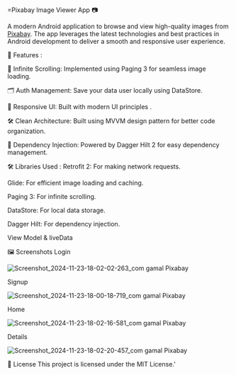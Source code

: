=Pixabay Image Viewer App 📷

A modern Android application to browse and view high-quality images from [Pixabay](https://pixabay.com/). The app leverages the latest technologies and best practices in Android development to deliver a smooth and responsive user experience.

🌟 Features :

📜 Infinite Scrolling: Implemented using Paging 3 for seamless image loading.

🗂 Auth Management: Save your data user locally using DataStore.

📱 Responsive UI: Built with modern UI principles .

🛠 Clean Architecture: Built using MVVM design pattern for better code organization.

🧩 Dependency Injection: Powered by Dagger Hilt 2 for easy dependency management.

🛠️ Libraries Used :
Retrofit 2: For making network requests.

Glide: For efficient image loading and caching.

Paging 3: For infinite scrolling.

DataStore: For local data storage.

Dagger Hilt: For dependency injection.

View Model & liveData





🖼️ Screenshots
Login

![Screenshot_2024-11-23-18-02-02-263_com gamal Pixabay](https://github.com/user-attachments/assets/fdf9b14c-a3b1-4383-8af2-5b24a7d43ea1)

Signup

![Screenshot_2024-11-23-18-00-18-719_com gamal Pixabay](https://github.com/user-attachments/assets/cf6dd15e-804c-447c-95d5-63d9c6c07529)

Home

![Screenshot_2024-11-23-18-02-16-581_com gamal Pixabay](https://github.com/user-attachments/assets/221b3057-caa0-4374-8ab3-3915604227c9)

Details 

![Screenshot_2024-11-23-18-02-20-457_com gamal Pixabay](https://github.com/user-attachments/assets/ae921f6c-3520-457e-bb73-450bed1e6802)

📜 License
This project is licensed under the MIT License.'

